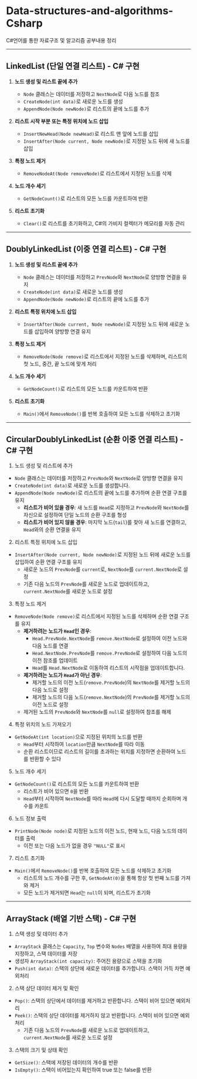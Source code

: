 # Data-structures-and-algorithms-Csharp
C#언어를 통한 자료구조 및 알고리즘 공부내용 정리

---

## LinkedList (단일 연결 리스트) - C# 구현

1. **노드 생성 및 리스트 끝에 추가**  
   - `Node` 클래스는 데이터를 저장하고 `NextNode`로 다음 노드를 참조
   - `CreateNode(int data)`로 새로운 노드를 생성
   - `AppendNode(Node newNode)`로 리스트의 끝에 노드를 추가

2. **리스트 시작 부분 또는 특정 위치에 노드 삽입**  
   - `InsertNewHead(Node newHead)`로 리스트 맨 앞에 노드를 삽입
   - `InsertAfter(Node current, Node newNode)`로 지정된 노드 뒤에 새 노드를 삽입

3. **특정 노드 제거**  
   - `RemoveNodeAt(Node removeNode)`로 리스트에서 지정된 노드를 삭제

4. **노드 개수 세기**  
   - `GetNodeCount()`로 리스트의 모든 노드를 카운트하여 반환

5. **리스트 초기화**  
   - `Clear()`로 리스트를 초기화하고, C#의 가비지 컬렉터가 메모리를 자동 관리

---

## DoublyLinkedList (이중 연결 리스트) - C# 구현

1. **노드 생성 및 리스트 끝에 추가**  
   - `Node` 클래스는 데이터를 저장하고 `PrevNode`와 `NextNode`로 양방향 연결을 유지
   - `CreateNode(int data)`로 새로운 노드를 생성
   - `AppendNode(Node newNode)`로 리스트의 끝에 노드를 추가

2. **리스트 특정 위치에 노드 삽입**  
   - `InsertAfter(Node current, Node newNode)`로 지정된 노드 뒤에 새로운 노드를 삽입하여 양방향 연결 유지

3. **특정 노드 제거**  
   - `RemoveNode(Node remove)`로 리스트에서 지정된 노드를 삭제하며, 리스트의 첫 노드, 중간, 끝 노드에 맞게 처리

4. **노드 개수 세기**  
   - `GetNodeCount()`로 리스트의 모든 노드를 카운트하여 반환

5. **리스트 초기화**  
   - `Main()`에서 `RemoveNode()`를 반복 호출하여 모든 노드를 삭제하고 초기화
	
---

## CircularDoublyLinkedList (순환 이중 연결 리스트) - C# 구현

1. 노드 생성 및 리스트에 추가

- `Node` 클래스는 데이터를 저장하고 `PrevNode`와 `NextNode`로 양방향 연결을 유지
- `CreateNode(int data)`로 새로운 노드를 생성합니다.
- `AppendNode(Node newNode)`로 리스트의 끝에 노드를 추가하며 순환 연결 구조를 유지
  - **리스트가 비어 있을 경우**: 새 노드를 `Head`로 지정하고 `PrevNode`와 `NextNode`를 자신으로 설정하여 단일 노드의 순환 구조를 형성
  - **리스트가 비어 있지 않을 경우**: 마지막 노드(`tail`)를 찾아 새 노드를 연결하고, `Head`와의 순환 연결을 유지

2. 리스트 특정 위치에 노드 삽입

- `InsertAfter(Node current, Node newNode)`로 지정된 노드 뒤에 새로운 노드를 삽입하여 순환 연결 구조를 유지
  - 새로운 노드의 `PrevNode`를 `current`로, `NextNode`를 `current.NextNode`로 설정
  - 기존 다음 노드의 `PrevNode`를 새로운 노드로 업데이트하고, `current.NextNode`를 새로운 노드로 설정

3. 특정 노드 제거

- `RemoveNode(Node remove)`로 리스트에서 지정된 노드를 삭제하며 순환 연결 구조를 유지
  - **제거하려는 노드가 `Head`인 경우**:
    - `Head.PrevNode.NextNode`를 `remove.NextNode`로 설정하여 이전 노드와 다음 노드를 연결
    - `Head.NextNode.PrevNode`를 `remove.PrevNode`로 설정하여 다음 노드의 이전 참조를 업데이트
    - `Head`를 `Head.NextNode`로 이동하여 리스트의 시작점을 업데이트합니다.
  - **제거하려는 노드가 `Head`가 아닌 경우**:
    - 제거할 노드의 이전 노드(`remove.PrevNode`)의 `NextNode`를 제거할 노드의 다음 노드로 설정
    - 제거할 노드의 다음 노드(`remove.NextNode`)의 `PrevNode`를 제거할 노드의 이전 노드로 설정
  - 제거된 노드의 `PrevNode`와 `NextNode`를 `null`로 설정하여 참조를 해제

4. 특정 위치의 노드 가져오기

- `GetNodeAt(int location)`으로 지정된 위치의 노드를 반환
  - `Head`부터 시작하여 `location`만큼 `NextNode`를 따라 이동
  - 순환 리스트이므로 리스트의 길이를 초과하는 위치를 지정하면 순환하여 노드를 반환할 수 있다

5. 노드 개수 세기

- `GetNodeCount()`로 리스트의 모든 노드를 카운트하여 반환
  - 리스트가 비어 있으면 `0`을 반환
  - `Head`부터 시작하여 `NextNode`를 따라 `Head`에 다시 도달할 때까지 순회하며 개수를 카운트

6. 노드 정보 출력

- `PrintNode(Node node)`로 지정된 노드의 이전 노드, 현재 노드, 다음 노드의 데이터를 출력
  - 이전 또는 다음 노드가 없을 경우 `"NULL"`로 표시

7. 리스트 초기화

- `Main()`에서 `RemoveNode()`를 반복 호출하여 모든 노드를 삭제하고 초기화
  - 리스트의 노드 개수를 구한 후, `GetNodeAt(0)`을 통해 항상 첫 번째 노드를 가져와 제거
  - 모든 노드가 제거되면 `Head`는 `null`이 되며, 리스트가 초기화
  	
---

## ArrayStack (배열 기반 스택) - C# 구현

1. 스택 생성 및 데이터 추가

- `ArrayStack` 클래스는 `Capacity`, `Top` 변수와 `Nodes` 배열을 사용하여 최대 용량을 지정하고, 스택 데이터를 저장
- 생성자 `ArrayStack(int capacity)`: 주어진 용량으로 스택을 초기화
- `Push(int data)`: 스택의 상단에 새로운 데이터를 추가합니다. 스택이 가득 차면 예외처리
 
2. 스택 상단 데이터 제거 및 확인

- `Pop()`: 스택의 상단에서 데이터를 제거하고 반환합니다. 스택이 비어 있으면 예외처리
- `Peek()`: 스택의 상단 데이터를 제거하지 않고 반환합니다. 스택이 비어 있으면 예외처리
  - 기존 다음 노드의 `PrevNode`를 새로운 노드로 업데이트하고, `current.NextNode`를 새로운 노드로 설정

3. 스택의 크기 및 상태 확인

- `GetSize()`: 스택에 저장된 데이터의 개수를 반환
- `IsEmpty()`: 스택이 비어있는지 확인하여 true 또는 false를 반환